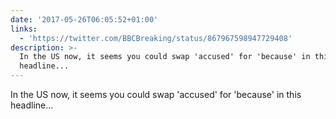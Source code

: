 ```yaml
---
date: '2017-05-26T06:05:52+01:00'
links:
  - 'https://twitter.com/BBCBreaking/status/867967598947729408'
description: >-
  In the US now, it seems you could swap 'accused' for 'because' in this
  headline...
---
```

In the US now, it seems you could swap 'accused' for 'because' in this headline... 
